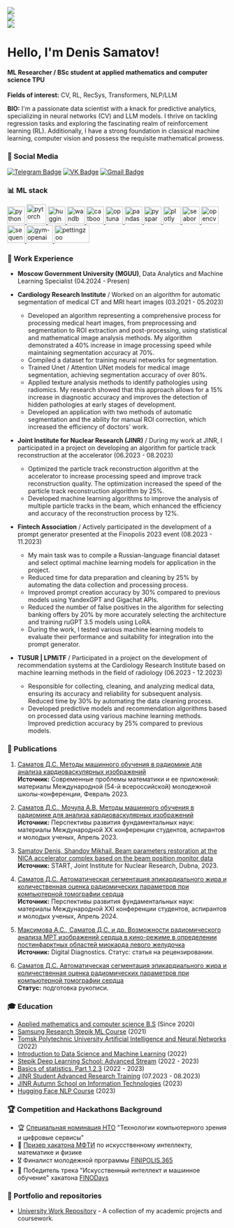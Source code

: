 ![](https://komarev.com/ghpvc/?username=denis-samatov&color=36b812)<br>
![](https://img.shields.io/github/followers/denis-samatov?style=social)<br>
![](https://img.shields.io/github/stars/denis-samatov?style=social)<br>

<h1 align="left"> Hello, I'm Denis Samatov! <img src="https://user-images.githubusercontent.com/72663882/171687151-bb31c996-c9d2-49c8-b593-734946893b23.gif" alt="waving hand gif" aria hidden="true"width="40"/>
</h1> 

#### ML Researcher / BSc student at applied mathematics and computer science TPU

**Fields of interest:** CV,  RL, RecSys, Transformers, NLP/LLM

**BIO:** I'm a passionate data scientist with a knack for predictive analytics, specializing in neural networks (CV) and LLM models. I thrive on tackling regression tasks and exploring the fascinating realm of reinforcement learning (RL). Additionally, I have a strong foundation in classical machine learning, computer vision and possess the requisite mathematical prowess. 

### 📱 Social Media
[![Telegram Badge](https://img.shields.io/badge/Telegram-blue?style=for-the-badge&logo=telegram&logoColor=white)](https://t.me/SamatovDS)
[![VK Badge](https://img.shields.io/badge/VK-blue?style=for-the-badge&logo=vk&logoColor=white)](https://vk.com/s270374)
[![Gmail Badge](https://img.shields.io/badge/Gmail-red?style=for-the-badge&logo=gmail&logoColor=white)](mailto:denissamatov470@gmail.com)
</br>

### 📊 ML stack
<p align="left"> 
  <a href="https://www.python.org" target="_blank"> 
    <img src="https://upload.wikimedia.org/wikipedia/commons/thumb/c/c3/Python-logo-notext.svg/1869px-Python-logo-notext.svg.png" alt="python" width="40" height="40"/>
  </a>
  
  <a href="https://pytorch.org" target="_blank"> 
    <img src="https://pytorch.org/assets/images/pytorch-logo.png" alt="pytorch" width="45" height="45"/>
  </a>

  <a href="https://huggingface.co" target="_blank"> 
    <img src="https://uptime-storage.s3.amazonaws.com/logos/d32f5c39b694f3e64d29fc2c9b988cdd.png" alt="huggingface" width="40" height="40"/>
  </a>
  
  <a href="https://wandb.ai/site" target="_blank"> 
    <img src="https://wandb.ai/logo.png" alt="wandb" width="40" height="40"/>
  </a>

  <a href="https://catboost.ai" target="_blank"> 
    <img src="https://upload.wikimedia.org/wikipedia/commons/c/cc/CatBoostLogo.png" alt="catboost" width="40" height="40"/>
  </a>

  <a href="https://optuna.readthedocs.io/en/stable/#" target="_blank"> 
    <img src="https://avatars.githubusercontent.com/u/57251745?s=280&v=4" alt="optuna" width="40" height="40"/>
  </a>
  
  <a href="https://pandas.pydata.org" target="_blank"> 
    <img src="https://encrypted-tbn0.gstatic.com/images?q=tbn:ANd9GcT01Ctpf3nRjz7b9l-om2h2llNA0jL4d_MVtXXXHVF5mWIn5nyMXLgzYscFGZdbhf_LN8M&usqp=CAU" alt="pandas" width="40" height="40"/>
  </a>
  
  <a href="https://spark.apache.org/docs/latest/api/python/" target="_blank"> 
    <img src="https://upload.wikimedia.org/wikipedia/commons/f/f3/Apache_Spark_logo.svg" alt="pyspark" width="40" height="40"/>
  </a>
  
  <a href="https://plotly.com" target="_blank"> 
    <img src="https://cdn.icon-icons.com/icons2/2699/PNG/512/plot_ly_logo_icon_168902.png" alt="plotly" width="40" height="40"/>
  </a>
  
  <a href="https://seaborn.pydata.org" target="_blank"> 
    <img src="https://seaborn.pydata.org/_images/logo-mark-lightbg.svg" alt="seaborn" width="40" height="40"/>
  </a>

  <a href="https://opencv.org" target="_blank"> 
    <img src="https://upload.wikimedia.org/wikipedia/commons/3/32/OpenCV_Logo_with_text_svg_version.svg" alt="opencv" width="40" height="40"/>
  </a>

  <a href="https://sbert.net" target="_blank"> 
    <img src="https://huggingface.co/front/assets/huggingface_logo-noborder.svg" alt="sequence-transformers" width="40" height="40"/>
  </a>

  <a href="https://gym.openai.com" target="_blank"> 
    <img src="https://encrypted-tbn0.gstatic.com/images?q=tbn:ANd9GcTocT9alaIProFAy4sDviN3huS3y00MubFvyA&s" alt="gym-openai" width="60" height="40"/>
  </a>

  <a href="https://www.pettingzoo.ml" target="_blank"> 
    <img src="https://pettingzoo.farama.org/_images/pettingzoo-text.png" alt="pettingzoo" width="80" height="40"/>
  </a>
</p>

### 👔 Work Experience

* **Moscow Government University (MGUU)**, Data Analytics and Machine Learning Specialist (04.2024 - Presen)

* **Cardiology Research Institute** / Worked on an algorithm for automatic segmentation of medical CT and MRI heart images (03.2021 - 05.2023)
  - Developed an algorithm representing a comprehensive process for processing medical heart images, from preprocessing and segmentation to ROI extraction and post-processing, using statistical and mathematical image analysis methods. My algorithm demonstrated a 40% increase in image processing speed while maintaining segmentation accuracy at 70%.
  - Compiled a dataset for training neural networks for segmentation.
  - Trained Unet / Attention UNet models for medical image segmentation, achieving segmentation accuracy of over 80%.
  - Applied texture analysis methods to identify pathologies using radiomics. My research showed that this approach allows for a 15% increase in diagnostic accuracy and improves the detection of hidden pathologies at early stages of development.
  - Developed an application with two methods of automatic segmentation and the ability for manual ROI correction, which increased the efficiency of doctors' work.

* **Joint Institute for Nuclear Research (JINR)** / During my work at JINR, I participated in a project on developing an algorithm for particle track reconstruction at the accelerator (06.2023 - 08.2023)
  - Optimized the particle track reconstruction algorithm at the accelerator to increase processing speed and improve track reconstruction quality. The optimization increased the speed of the particle track reconstruction algorithm by 25%.
  - Developed machine learning algorithms to improve the analysis of multiple particle tracks in the beam, which enhanced the efficiency and accuracy of the reconstruction process by 12%.

* **Fintech Association** / Actively participated in the development of a prompt generator presented at the Finopolis 2023 event (08.2023 - 11.2023)
  - My main task was to compile a Russian-language financial dataset and select optimal machine learning models for application in the project.
  - Reduced time for data preparation and cleaning by 25% by automating the data collection and processing process.
  - Improved prompt creation accuracy by 30% compared to previous models using YandexGPT and Gigachat APIs.
  - Reduced the number of false positives in the algorithm for selecting banking offers by 20% by more accurately selecting the architecture and training ruGPT 3.5 models using LoRA.
  - During the work, I tested various machine learning models to evaluate their performance and suitability for integration into the prompt generator.

* **TUSUR | LPMiTF** / Participated in a project on the development of recommendation systems at the Cardiology Research Institute based on machine learning methods in the field of radiology (06.2023 - 12.2023)
  - Responsible for collecting, cleaning, and analyzing medical data, ensuring its accuracy and reliability for subsequent analysis. Reduced time by 30% by automating the data cleaning process.
  - Developed predictive models and recommendation algorithms based on processed data using various machine learning methods. Improved prediction accuracy by 25% compared to previous models.


### 📜 Publications

1. [Саматов Д.С. Методы машинного обучения в радиомике для анализа кардиоваскулярных изображений](http://sopromat.imm.uran.ru/kungurka/Proceedings-2023.pdf)  
   **Источник:** Современные проблемы математики и ее приложений: материалы Международной (54-й всероссийской) молодежной школы-конференции, Февраль 2023.

2. [Саматов Д.С., Мочула А.В. Методы машинного обучения в радиомике для анализа кардиоваскулярных изображений](https://conf-prfn.org/Arch/Proceedings_2023_vol_3.pdf)  
   **Источник:** Перспективы развития фундаментальных наук: материалы Международной ХХ конференции студентов, аспирантов и молодых ученых, Апрель 2023.

3. [Samatov Denis, Shandov Mikhail. Beam parameters restoration at the NICA accelerator complex based on the beam position monitor data](https://students.jinr.ru/uploads/report_files/report_student_1844_project_274.pdf)  
   **Источник:** START, Joint Institute for Nuclear Research, Dubna, 2023.

4. [Саматов Д.С. Автоматическая сегментация эпикардиального жира и количественная оценка радиомических параметров при компьютерной томографии сердца](https://conf-prfn.org/Arch/Proceedings_2024_vol_3.pdf)  
   **Источник:** Перспективы развития фундаментальных наук: материалы Международной XXI конференции студентов, аспирантов и молодых ученых, Апрель 2024.

5. [Максимова А.С., Саматов Д.С. и др. Возможности радиомического анализа МРТ изображений сердца в кино-режиме в определении постинфарктных областей миокарда левого желудочка](https://www.researchgate.net/publication/371375863_GCT-TTE_Graph_Convolutional_Transformer_for_Travel_Time_Estimation)  
   **Источник:** Digital Diagnostics. Статус: статья на рецензировании.

6. [Саматов Д.С. Автоматическая сегментация эпикардиального жира и количественная оценка радиомических параметров при компьютерной томографии сердца]()  
   **Статус:** подготовка рукописи.


### 🎓 Education
* [Applied mathematics and computer science B.S](https://tpu.ru/en/) (Since 2020)
* [Samsung Research Stepik ML Course](https://stepik.org/course/50352) (2021)
* [Tomsk Polytechnic University Artificial Intelligence and Neural Networks](https://tpu.ru/) (2022)
* [Introduction to Data Science and Machine Learning](https://stepik.org/course/4852/syllabus) (2022)
* [Stepik Deep Learning School: Advanced Stream](https://stepik.org/course/50352) (2022 - 2023)
* [Basics of statistics. Part 1,2,3](https://stepik.org/course/76/syllabus) (2022 - 2023)
* [JINR Student Advanced Research Training](https://jinr.ru/en/) (07.2023 - 08.2023)
* [JINR Autumn School on Information Technologies](https://jinr.ru/en/) (2023)
* [Hugging Face NLP Course](https://huggingface.co/course/nlp) (2023)


### 🏆 Competition and Hackathons Background
* 🏆 [Специальная номинация НТО](https://nnov.hse.ru/news/edu/915136736.html) "Технологии компьютерного зрения и цифровые сервисы"
* 🏅 [Призер хакатона МФТИ](https://cogmodel.mipt.ru/iprofitrack2) по искусственному интеллекту, математике и физике
* 🎖️ Финалист молодежной программы [FINIPOLIS.365](https://365.finopolis.ru/)
* 🥇 Победитель трека "Искусственный интеллект и машинное обучение" хакатона [FINODays](https://365.finopolis.ru/finodays/)


### 📂 Portfolio and repositories
* [University Work Repository](https://github.com/SamatovDS) - A collection of my academic projects and coursework.

